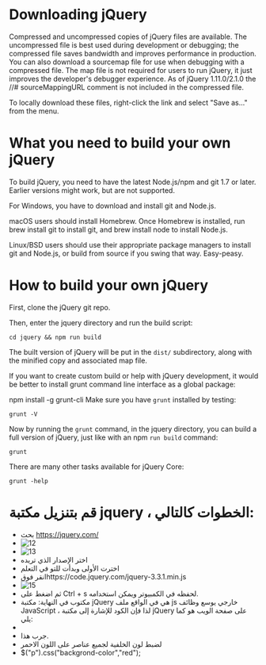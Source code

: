 # Downloading jQuery

Compressed and uncompressed copies of jQuery files are available. The uncompressed file is best used during development or debugging; the compressed file saves bandwidth and improves performance in production. You can also download a sourcemap file for use when debugging with a compressed file. The map file is not required for users to run jQuery, it just improves the developer's debugger experience. As of jQuery 1.11.0/2.1.0 the //# sourceMappingURL comment is not included in the compressed file.

To locally download these files, right-click the link and select "Save as..." from the menu.



# What you need to build your own jQuery
To build jQuery, you need to have the latest Node.js/npm and git 1.7 or later. Earlier versions might work, but are not supported.

For Windows, you have to download and install git and Node.js.

macOS users should install Homebrew. Once Homebrew is installed, run brew install git to install git, and brew install node to install Node.js.

Linux/BSD users should use their appropriate package managers to install git and Node.js, or build from source if you swing that way. Easy-peasy. 


# How to build your own jQuery
First, clone the jQuery git repo.

Then, enter the jquery directory and run the build script:
```
cd jquery && npm run build
```
The built version of jQuery will be put in the `dist/` subdirectory, along with the minified copy and associated map file.

If you want to create custom build or help with jQuery development, it would be better to install grunt command line interface as a global package:

npm install -g grunt-cli
Make sure you have `grunt` installed by testing:
```
grunt -V
```

Now by running the `grunt` command, in the jquery directory, you can build a full version of jQuery, just like with an npm `run build` command:
```
grunt
```
There are many other tasks available for jQuery Core:
```
grunt -help
```
# قم بتنزيل مكتبة jquery ، الخطوات كالتالي:
- بحث https://jquery.com/
- ![12](https://user-images.githubusercontent.com/92294739/143006395-026c79d1-e24a-4a13-aa22-e5d2804314a7.png)
- ![13](https://user-images.githubusercontent.com/92294739/143199336-8c03f71a-545f-4338-bf5d-94f004a49d57.png)
- اختر الإصدار الذي تريده
- اخترت الأولى وبدأت للتو في التعلم
- انقر فوقhttps://code.jquery.com/jquery-3.3.1.min.js
- ![15](https://user-images.githubusercontent.com/92294739/143201072-118f142c-8d91-4987-9b44-de75712109d7.png)
- ثم اضغط على Ctrl + s لحفظه في الكمبيوتر ويمكن استخدامه.
- مكتوب في النهاية: مكتبة jQuery هي في الواقع ملف js خارجي يوسع وظائف JavaScript ، لذا فإن الكود للإشارة إلى مكتبة jQuery على صفحة الويب هو كما يلي:
- <script src="jQuery/jquery-3.1.1.js" type="text/javascript" ></script>
- جرب هذا.
- لضبط لون الخلفية لجميع عناصر على اللون الاحمر
- $("p").css("backgrond-color","red");






